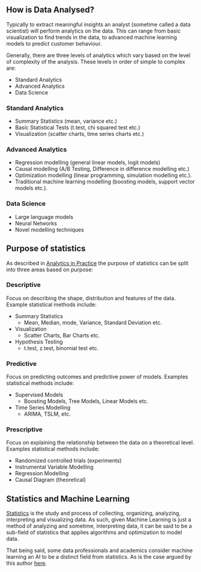 ## How is Data Analysed? 

Typically to extract meaningful insights an analyst (sometime called a data scientist) will perform analytics on the data. This can range from basic visualization to find trends in the data, to advanced machine learning models to predict customer behaviour. 

Generally, there are three levels of analytics which vary based on the level of complexity of the analysis. These levels in order of simple to complex are: 

- Standard Analytics
- Advanced Analytics 
- Data Science 

### Standard Analytics 

- Summary Statistics (mean, variance etc.)
- Basic Statistical Tests (t.test, chi squared test etc.)
- Visualization (scatter charts, time series charts etc.)

### Advanced Analytics 

- Regression modelling (general linear models, logit models)
- Causal modelling (A/B Testing, Difference in difference modelling etc.) 
- Optimization modelling (linear programming, simulation modelling etc.). 
- Traditional machine learning modelling (boosting models, support vector models etc.). 

### Data Science 

- Large language models
- Neural Networks 
- Novel modelling techniques

## Purpose of statistics 

As described in [Analytics in Practice](Analytics%20in%20Practice.md) the purpose of statistics can be split into three areas based on purpose: 

### Descriptive

Focus on describing the shape, distribution and features of the data. Example statistical methods include: 

- Summary Statistics
	- Mean, Median, mode, Variance, Standard Deviation etc. 
- Visualization
	- Scatter Charts, Bar Charts etc. 
- Hypothesis Testing 
	- t.test, z.test, binomial test etc. 

### Predictive

Focus on predicting outcomes and predictive power of models. Examples statistical methods include:

- Supervised Models 
	- Boosting Models, Tree Models, Linear Models etc. 
- Time Series Modelling 
	- ARIMA, TSLM, etc.  

### Prescriptive

Focus on explaining the relationship between the data on a theoretical level. Examples statistical methods include: 

- Randomized controlled trials (experiments)
- Instrumental Variable Modelling 
- Regression Modelling 
- Causal Diagram (theoretical)


## Statistics and Machine Learning 

[Statistics](https://en.wikipedia.org/wiki/Statistics) is the study and process of collecting, organizing, analyzing, interpreting and visualizing data. As such, given Machine Learning is just a method of analyzing and sometime, interpreting data, it can be said to be a sub-field of statistics that applies algorithms and optimization to model data. 

That being said, some data professionals and academics consider machine learning an AI to be a distinct field from statistics. As is the case argued by this author [here](https://www.nature.com/articles/nmeth.4642). 